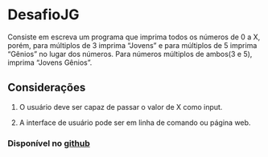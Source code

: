 # DesafioJG
Consiste em escreva um programa que imprima todos os números de 0 a X, porém, para múltiplos de 3 imprima “Jovens” e para múltiplos de 5 imprima “Gênios” no lugar dos números. Para números múltiplos de ambos(3 e 5), imprima “Jovens Gênios”.
## Considerações
1. O usuário deve ser capaz de passar o valor de X como
input.

2. A interface de usuário pode ser em linha de comando ou
página web.

### Disponível no [github](https://github.com/ggdrn/DesafioJG)
